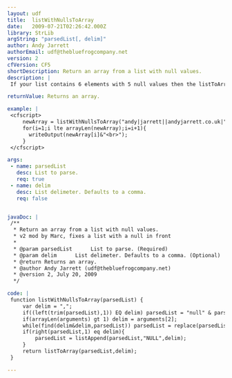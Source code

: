 ```yaml
---
layout: udf
title:  listWithNullsToArray
date:   2009-07-21T02:26:42.000Z
library: StrLib
argString: "parsedList[, delim]"
author: Andy Jarrett
authorEmail: udf@thebluefrogcompany.net
version: 2
cfVersion: CF5
shortDescription: Return an array from a list with null values.
description: |
 If your list contains 6 elements with 5 null values then the listToArray length would be 1. With this function you create an array with a length of 6 and the extra values filled with &quot;null&quot;.

returnValue: Returns an array.

example: |
 <cfscript>
     newArray = listWithNullsToArray("andy|jarrett||andyjarrett.co.uk|","|");
     for(i=1;i lte arrayLen(newArray);i=i+1){
       writeOutput(newArray[i]&"<br>");
     }
 </cfscript>

args:
 - name: parsedList
   desc: List to parse.
   req: true
 - name: delim
   desc: List delimeter. Defaults to a comma.
   req: false


javaDoc: |
 /**
  * Return an array from a list with null values.
  * v2 mod by Marc, fixes a list with a null in front
  * 
  * @param parsedList      List to parse. (Required)
  * @param delim      List delimeter. Defaults to a comma. (Optional)
  * @return Returns an array. 
  * @author Andy Jarrett (udf@thebluefrogcompany.net) 
  * @version 2, July 20, 2009 
  */

code: |
 function listWithNullsToArray(parsedList) {
     var delim = ",";
     if((left(trim(parsedList),1)) EQ delim) parsedList = "null" & parsedList;
     if(arrayLen(arguments) gt 1) delim = arguments[2];
     while(find(delim&delim,parsedList)) parsedList = replace(parsedList,delim&delim,delim & "NULL" & delim,"ALL");
     if(right(parsedList,1) eq delim){
         parsedList = listAppend(parsedList,"NULL",delim);
     }
     return listToArray(parsedList,delim);
 }

---
```



